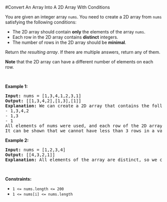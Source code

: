 #Convert An Array Into A 2D Array With Conditions
<p>You are given an integer array <code>nums</code>. You need to create a 2D array from <code>nums</code> satisfying the following conditions:</p>
<ul>
<li>The 2D array should contain <strong>only</strong> the elements of the array <code>nums</code>.</li>
<li>Each row in the 2D array contains <strong>distinct</strong> integers.</li>
<li>The number of rows in the 2D array should be <strong>minimal</strong>.</li>
</ul>
<p>Return <em>the resulting array</em>. If there are multiple answers, return any of them.</p>
<p><strong>Note</strong> that the 2D array can have a different number of elements on each row.</p>
<p> </p>
<p><strong class="example">Example 1:</strong></p>
<pre><strong>Input:</strong> nums = [1,3,4,1,2,3,1]
<strong>Output:</strong> [[1,3,4,2],[1,3],[1]]
<strong>Explanation:</strong> We can create a 2D array that contains the following rows:
- 1,3,4,2
- 1,3
- 1
All elements of nums were used, and each row of the 2D array contains distinct integers, so it is a valid answer.
It can be shown that we cannot have less than 3 rows in a valid array.</pre>
<p><strong class="example">Example 2:</strong></p>
<pre><strong>Input:</strong> nums = [1,2,3,4]
<strong>Output:</strong> [[4,3,2,1]]
<strong>Explanation:</strong> All elements of the array are distinct, so we can keep all of them in the first row of the 2D array.
</pre>
<p> </p>
<p><strong>Constraints:</strong></p>
<ul>
<li><code>1 &lt;= nums.length &lt;= 200</code></li>
<li><code>1 &lt;= nums[i] &lt;= nums.length</code></li>
</ul>
